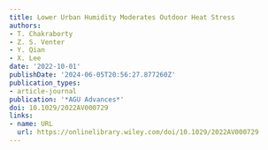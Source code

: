 ```yaml
---
title: Lower Urban Humidity Moderates Outdoor Heat Stress
authors:
- T. Chakraborty
- Z. S. Venter
- Y. Qian
- X. Lee
date: '2022-10-01'
publishDate: '2024-06-05T20:56:27.877260Z'
publication_types:
- article-journal
publication: '*AGU Advances*'
doi: 10.1029/2022AV000729
links:
- name: URL
  url: https://onlinelibrary.wiley.com/doi/10.1029/2022AV000729
---
```

